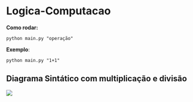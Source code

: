 # Logica-Computacao

**Como rodar:**

`python main.py "operação"`

**Exemplo**:

`python main.py "1+1"`

## Diagrama Sintático com multiplicação e divisão

![](diagrama_mult_div.png)

